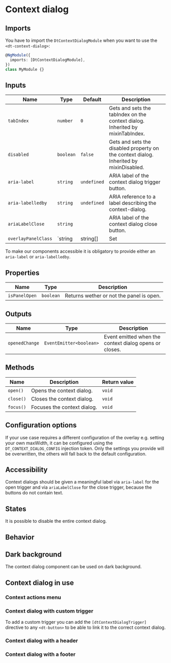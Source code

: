 # Context dialog

<ba-ux-snippet name="context-dialog-intro"></ba-ux-snippet>

<ba-live-example name="DtExampleContextDialogDefault"></ba-live-example>

## Imports

You have to import the `DtContextDialogModule` when you want to use the
`<dt-context-dialog>`:

```typescript
@NgModule({
  imports: [DtContextDialogModule],
})
class MyModule {}
```

## Inputs

| Name                | Type      | Default     | Description                                                                            |
| ------------------- | --------- | ----------- | -------------------------------------------------------------------------------------- |
| `tabIndex`          | `number`  | `0`         | Gets and sets the tabIndex on the context dialog. Inherited by mixinTabIndex.          |
| `disabled`          | `boolean` | `false`     | Gets and sets the disabled property on the context dialog. Inherited by mixinDisabled. |
| `aria-label`        | `string`  | `undefined` | ARIA label of the context dialog trigger button.                                       |
| `aria-labelledby`   | `string`  | `undefined` | ARIA reference to a label describing the context-dialog.                               |
| `ariaLabelClose`    | `string`  |             | ARIA label of the context dialog close button.                                         |
| `overlayPanelClass` | `string   | string[]    | Set<string>                                                                            | { [key: string]: any }` |  | Custom css classes to add to the overlay panel element. Can be used to scope styling within the overlay |

To make our components accessible it is obligatory to provide either an
`aria-label` or `aria-labelledby`.

## Properties

| Name          | Type      | Description                              |
| ------------- | --------- | ---------------------------------------- |
| `isPanelOpen` | `boolean` | Returns wether or not the panel is open. |

## Outputs

| Name           | Type                    | Description                                            |
| -------------- | ----------------------- | ------------------------------------------------------ |
| `openedChange` | `EventEmitter<boolean>` | Event emitted when the context dialog opens or closes. |

## Methods

| Name      | Description                 | Return value |
| --------- | --------------------------- | ------------ |
| `open()`  | Opens the context dialog.   | `void`       |
| `close()` | Closes the context dialog.  | `void`       |
| `focus()` | Focuses the context dialog. | `void`       |

## Configuration options

If your use case requires a different configuration of the overlay e.g. setting
your own maxWidth, it can be configured using the `DT_CONTEXT_DIALOG_CONFIG`
injection token. Only the settings you provide will be overwritten, the others
will fall back to the default configuration.

## Accessibility

Context dialogs should be given a meaningful label via `aria-label` for the open
trigger and via `ariaLabelClose` for the close trigger, because the buttons do
not contain text.

## States

It is possible to disable the entire context dialog.

<ba-live-example name="DtExampleContextDialogInteractive"></ba-live-example>

## Behavior

<ba-ux-snippet name="context-dialog-behavior"></ba-ux-snippet>

## Dark background

The context dialog component can be used on dark background.

<ba-live-example name="DtExampleContextDialogDark" themedark></ba-live-example>

## Context dialog in use

### Context actions menu

<ba-ux-snippet name="context-dialog-actions-menu"></ba-ux-snippet>

### Context dialog with custom trigger

To add a custom trigger you can add the `[dtContextDialogTrigger]` directive to
any `<dt-button>` to be able to link it to the correct context dialog.

<ba-live-example name="DtExampleContextDialogCustomIcon"></ba-live-example>

### Context dialog with a header

<ba-live-example name="DtExampleContextDialogHeader"></ba-live-example>

### Context dialog with a footer

<ba-live-example name="DtExampleContextDialogFooter"></ba-live-example>
